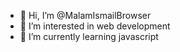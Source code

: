 - 👋 Hi, I’m @MalamIsmailBrowser
- 👀 I’m interested in web development
- 🌱 I’m currently learning javascript

<!---
MalamIsmailBrowser/MalamIsmailBrowser is a ✨ special ✨ repository because its `README.md` (this file) appears on your GitHub profile.
You can click the Preview link to take a look at your changes.
--->
